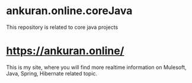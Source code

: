 # ankuran.online.coreJava
This repository is related to core java projects

# https://ankuran.online/
This is my site, where you will find more realtime information on Mulesoft, Java, Spring, Hibernate related topic.
